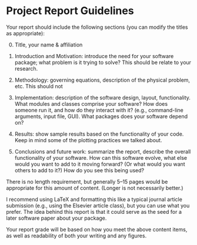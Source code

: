 # Project Report Guidelines

Your report should include the following sections (you can modify the titles as appropriate):

0. Title, your name & affiliation

1. Introduction and Motivation: introduce the need for your software package; what problem is it trying to solve? This should be relate to your research.

2. Methodology: governing equations, description of the physical problem, etc. This should not

3. Implementation: description of the software design, layout, functionality. What modules and classes comprise your software? How does someone run it, and how do they interact with it? (e.g., command-line arguments, input file, GUI). What packages does your software depend on?

4. Results: show sample results based on the functionality of your code. Keep in mind some of the plotting practices we talked about.

5. Conclusions and future work: summarize the report, describe the overall functionality of your software. How can this software evolve, what else would you want to add to it moving forward? (Or what would you want others to add to it?) How do you see this being used?

There is no length requirement, but generally 5–15 pages would be appropriate for this amount of content. (Longer is not necessarily better.) 

I recommend using LaTeX and formatting this like a typical journal article submission (e.g., using the Elsevier article class), but you can use what you prefer. The idea behind this report is that it could serve as the seed for a later software paper about your package.

Your report grade will be based on how you meet the above content items, as well as readability of both your writing and any figures.
